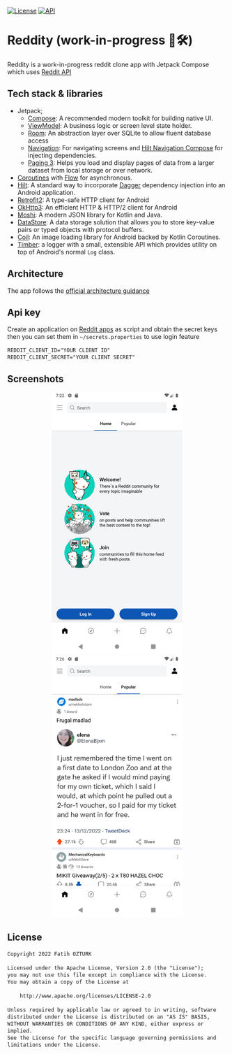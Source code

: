 [![License](https://img.shields.io/badge/License-Apache_2.0-blue.svg)](https://opensource.org/licenses/Apache-2.0) [![API](https://img.shields.io/badge/API-21%2B-brightgreen.svg?style=flat)](https://android-arsenal.com/api?level=21)

# Reddity (work-in-progress 🚧🛠️)

Reddity is a work-in-progress reddit clone app with Jetpack Compose which uses [Reddit API](https://www.reddit.com/dev/api/)

## Tech stack & libraries
- Jetpack;
    - [Compose](https://developer.android.com/jetpack/compose): A recommended modern toolkit for building native UI.
    - [ViewModel](https://developer.android.com/topic/libraries/architecture/viewmodel): A business logic or screen level state holder.
    - [Room](https://developer.android.com/training/data-storage/room): An abstraction layer over SQLite to allow fluent database access
    - [Navigation](https://developer.android.com/jetpack/compose/navigation): For navigating screens and [Hilt Navigation Compose](https://developer.android.com/jetpack/compose/libraries#hilt) for injecting dependencies.
    - [Paging 3](https://developer.android.com/topic/libraries/architecture/paging/v3-overview): Helps you load and display pages of data from a larger dataset from local storage or over network.
- [Coroutines](https://developer.android.com/kotlin/coroutines) with [Flow](https://developer.android.com/kotlin/flow) for asynchronous.
- [Hilt](https://dagger.dev/hilt/): A standard way to incorporate [Dagger](https://github.com/google/dagger) dependency injection into an Android application.
- [Retrofit2](https://square.github.io/retrofit/ "Retrofit2"): A type-safe HTTP client for Android
- [OkHttp3](https://github.com/square/okhttp): An efficient HTTP & HTTP/2 client for Android
- [Moshi](https://github.com/square/moshi): A modern JSON library for Kotlin and Java.
- [DataStore](https://developer.android.com/topic/libraries/architecture/datastore): A data storage solution that allows you to store key-value pairs or typed objects with protocol buffers. 
- [Coil](https://github.com/coil-kt/coil): An image loading library for Android backed by Kotlin Coroutines. 
- [Timber](https://github.com/JakeWharton/timber): a logger with a small, extensible API which provides utility on top of Android's normal ```Log``` class.

## Architecture
The app follows the [official architecture guidance](https://developer.android.com/topic/architecture)
## Api key

Create an application on [Reddit apps](https://www.reddit.com/prefs/apps/) as script and obtain the secret keys then you can set them in ```~/secrets.properties``` to use login feature
```
REDDIT_CLIENT_ID="YOUR CLIENT ID"
REDDIT_CLIENT_SECRET="YOUR CLIENT SECRET"
```
## Screenshots

<p align="center">
<img src="art/home.png" width="300px" />
<img src="art/popular.png" width="300px" />
</p>

## License

```
Copyright 2022 Fatih OZTURK

Licensed under the Apache License, Version 2.0 (the "License");
you may not use this file except in compliance with the License.
You may obtain a copy of the License at

    http://www.apache.org/licenses/LICENSE-2.0

Unless required by applicable law or agreed to in writing, software
distributed under the License is distributed on an "AS IS" BASIS,
WITHOUT WARRANTIES OR CONDITIONS OF ANY KIND, either express or implied.
See the License for the specific language governing permissions and
limitations under the License.
```